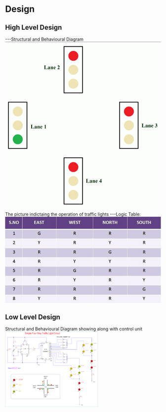 # Design

## High Level Design 
---Structural and Behavioural Diagram
![structural ](https://github.com/ogiralasaivaishnavi/ltts_miniproject/blob/master/Design/high%20level%20diagram.gif)
The picture indictaing the operation of traffic lights
---Logic Table:
![behavioural](https://github.com/ogiralasaivaishnavi/ltts_miniproject/blob/master/Design/logic%20table.jpg)

## Low Level Design 
Structural and Behavioural Diagram showing along with control unit
![FeaturesLevelStructuralDiagram](https://github.com/ogiralasaivaishnavi/ltts_miniproject/blob/master/Design/low%20level%20diagram.png)

